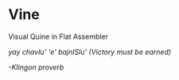 # Vine
Visual Quine in Flat Assembler 

_yay chavlu' 'e' bajnISlu'_
_(Victory must be earned)_

_-Klingon proverb_
